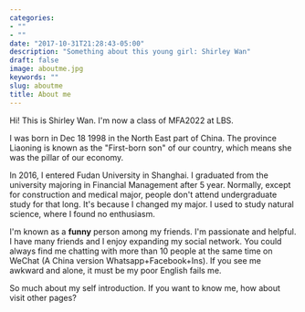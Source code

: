 ```yaml
---
categories:
- ""
- ""
date: "2017-10-31T21:28:43-05:00"
description: "Something about this young girl: Shirley Wan"
draft: false
image: aboutme.jpg
keywords: ""
slug: aboutme
title: About me
---
```


Hi! This is Shirley Wan. I'm now a class of MFA2022 at LBS. 

I was born in Dec 18 1998 in the North East part of China. The province Liaoning is known as the "First-born son" of our country, which means she was the pillar of our economy. 

In 2016, I entered Fudan University in Shanghai. I graduated from the university majoring in Financial Management after 5 year. Normally, except for construction and medical major, people don't attend undergraduate study for that long. It's because I changed my major. I used to study natural science, where I found no enthusiasm. 

I'm known as a **funny** person among my friends. I'm passionate and helpful. I have many friends and I enjoy expanding my social network. You could always find me chatting with more than 10 people at the same time on WeChat (A China version Whatsapp+Facebook+Ins). If you see me awkward and alone, it must be my poor English fails me. 

So much about my self introduction. If you want to know me, how about visit other pages?